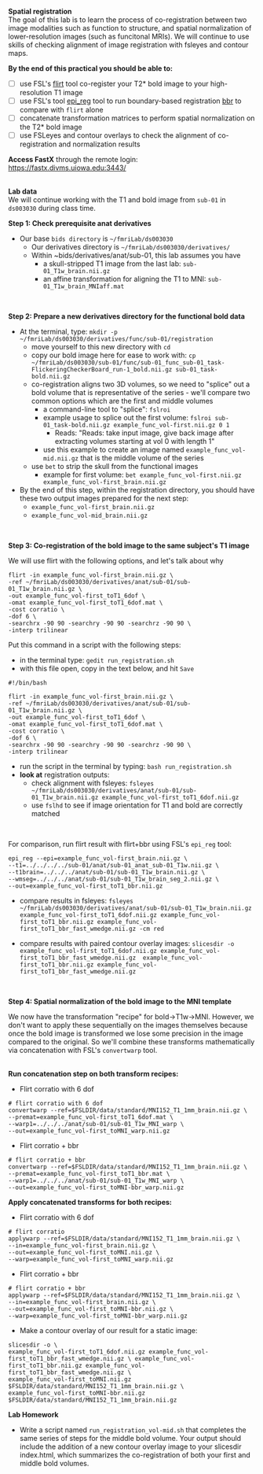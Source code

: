 **Spatial registration**
</br>
The goal of this lab is to learn the process of co-registration between two image modalities such as function to structure, and spatial normalization of lower-resolution images (such as funcitonal MRIs). We will continue to use skills of checking alignment of image registration with fsleyes and contour maps.
</br>

**By the end of this practical you should be able to:** <br/>
* [ ] use FSL's [flirt](http://web.mit.edu/fsl_v5.0.10/fsl/doc/wiki/FLIRT(2f)UserGuide.html) tool co-register your T2* bold image to your high-resolution T1 image <br/>
* [ ] use FSL's tool [epi_reg](https://fsl.fmrib.ox.ac.uk/fsl/fslwiki/FLIRT/UserGuide#epi_reg) tool to run boundary-based registration [bbr](https://fsl.fmrib.ox.ac.uk/fsl/fslwiki/FLIRT_BBR) to compare with `flirt` alone
* [ ] concatenate transformation matrices to perform spatial normalization on the T2* bold image <br/> 
* [ ] use FSLeyes and contour overlays to check the alignment of co-registration and normalization results <br/> 

**Access FastX** through the remote login: <br>
https://fastx.divms.uiowa.edu:3443/  <br/>
<br/>

**Lab data** <br>
We will continue working with the T1 and bold image from `sub-01` in `ds003030` during class time.

**Step 1: Check prerequisite anat derivatives** <br>
* Our base `bids directory` is `~/fmriLab/ds003030`
    * Our derivatives directory is `~/fmriLab/ds003030/derivatives/`
    * Within ~bids/derivatives/anat/sub-01, this lab assumes you have 
        * a skull-stripped T1 image from the last lab: `sub-01_T1w_brain.nii.gz`
        * an affine transformation for aligning the T1 to MNI: `sub-01_T1w_brain_MNIaff.mat`
</br>

**Step 2: Prepare a new derivatives directory for the functional bold data**
* At the terminal, type: `mkdir -p ~/fmriLab/ds003030/derivatives/func/sub-01/registration`
    * move yourself to this new directory with `cd`
    * copy our bold image here for ease to work with: `cp ~/fmriLab/ds003030/sub-01/func/sub-01_func_sub-01_task-FlickeringCheckerBoard_run-1_bold.nii.gz sub-01_task-bold.nii.gz`
    * co-registration aligns two 3D volumes, so we need to "splice" out a bold volume that is representative of the series - we'll compare two common options which are the first and middle volumes
        * a command-line tool to "splice": `fslroi` 
        * example usage to splice out the first volume: `fslroi sub-01_task-bold.nii.gz example_func_vol-first.nii.gz 0 1`
            * Reads: "Reads: take input image, give back image after extracting volumes starting at vol 0 with length 1"
        * use this example to create an image named `example_func_vol-mid.nii.gz` that is the middle volume of the series
    * use `bet` to strip the skull from the functional images
        * example for first volume: `bet example_func_vol-first.nii.gz example_func_vol-first_brain.nii.gz`
* By the end of this step, within the registration directory, you should have these two output images prepared for the next step:
    * `example_func_vol-first_brain.nii.gz`
    * `example_func_vol-mid_brain.nii.gz`
</br>

**Step 3: Co-registration of the bold image to the same subject's T1 image**

We will use flirt with the following options, and let's talk about why

```
flirt -in example_func_vol-first_brain.nii.gz \
-ref ~/fmriLab/ds003030/derivatives/anat/sub-01/sub-01_T1w_brain.nii.gz \
-out example_func_vol-first_toT1_6dof \
-omat example_func_vol-first_toT1_6dof.mat \
-cost corratio \
-dof 6 \
-searchrx -90 90 -searchry -90 90 -searchrz -90 90 \
-interp trilinear
```

Put this command in a script with the following steps:
* in the terminal type: `gedit run_registration.sh`
* with this file open, copy in the text below, and hit `Save`

```
#!/bin/bash

flirt -in example_func_vol-first_brain.nii.gz \
-ref ~/fmriLab/ds003030/derivatives/anat/sub-01/sub-01_T1w_brain.nii.gz \
-out example_func_vol-first_toT1_6dof \
-omat example_func_vol-first_toT1_6dof.mat \
-cost corratio \
-dof 6 \
-searchrx -90 90 -searchry -90 90 -searchrz -90 90 \
-interp trilinear
```

* run the script in the terminal by typing: `bash run_registration.sh`
* **look at** registration outputs:
    * check alignment with fsleyes: `fsleyes ~/fmriLab/ds003030/derivatives/anat/sub-01/sub-01_T1w_brain.nii.gz example_func_vol-first_toT1_6dof.nii.gz`
    * use `fslhd` to see if image orientation for T1 and bold are correctly matched

</br>

For comparison, run flirt result with flirt+bbr using FSL's `epi_reg` tool:
```
epi_reg --epi=example_func_vol-first_brain.nii.gz \
--t1=../../../../sub-01/anat/sub-01_anat_sub-01_T1w.nii.gz \
--t1brain=../../../anat/sub-01/sub-01_T1w_brain.nii.gz \
--wmseg=../../../anat/sub-01/sub-01_T1w_brain_seg_2.nii.gz \
--out=example_func_vol-first_toT1_bbr.nii.gz
```

* compare results in fsleyes:
`fsleyes ~/fmriLab/ds003030/derivatives/anat/sub-01/sub-01_T1w_brain.nii.gz example_func_vol-first_toT1_6dof.nii.gz example_func_vol-first_toT1_bbr.nii.gz example_func_vol-first_toT1_bbr_fast_wmedge.nii.gz -cm red`

* compare results with paired contour overlay images: 
`slicesdir -o example_func_vol-first_toT1_6dof.nii.gz example_func_vol-first_toT1_bbr_fast_wmedge.nii.gz  example_func_vol-first_toT1_bbr.nii.gz example_func_vol-first_toT1_bbr_fast_wmedge.nii.gz`

</br>


**Step 4: Spatial normalization of the bold image to the MNI template**

We now have the transformation "recipe" for bold->T1w->MNI. However, we don't want to apply these sequentially on the images themselves because once the bold image is transformed we lose some precision in the image compared to the original. So we'll combine these transforms mathematically via concatenation with FSL's `convertwarp` tool.</br>
</br>

**Run concatenation step on both transform recipes:**
* Flirt corratio with 6 dof
```
# flirt corratio with 6 dof
convertwarp --ref=$FSLDIR/data/standard/MNI152_T1_1mm_brain.nii.gz \
--premat=example_func_vol-first_toT1_6dof.mat \
--warp1=../../../anat/sub-01/sub-01_T1w_MNI_warp \
--out=example_func_vol-first_toMNI_warp.nii.gz
```


* Flirt corratio + bbr
```
# flirt corratio + bbr
convertwarp --ref=$FSLDIR/data/standard/MNI152_T1_1mm_brain.nii.gz \
--premat=example_func_vol-first_toT1_bbr.mat \
--warp1=../../../anat/sub-01/sub-01_T1w_MNI_warp \
--out=example_func_vol-first_toMNI-bbr_warp.nii.gz
```

**Apply concatenated transforms for both recipes:**
* Flirt corratio with 6 dof
```
# flirt corratio
applywarp --ref=$FSLDIR/data/standard/MNI152_T1_1mm_brain.nii.gz \
--in=example_func_vol-first_brain.nii.gz \
--out=example_func_vol-first_toMNI.nii.gz \
--warp=example_func_vol-first_toMNI_warp.nii.gz
```

* Flirt corratio + bbr
```
# flirt corratio + bbr
applywarp --ref=$FSLDIR/data/standard/MNI152_T1_1mm_brain.nii.gz \
--in=example_func_vol-first_brain.nii.gz \
--out=example_func_vol-first_toMNI-bbr.nii.gz \
--warp=example_func_vol-first_toMNI-bbr_warp.nii.gz
```

* Make a contour overlay of our result for a static image:
```
slicesdir -o \
example_func_vol-first_toT1_6dof.nii.gz example_func_vol-first_toT1_bbr_fast_wmedge.nii.gz \ example_func_vol-first_toT1_bbr.nii.gz example_func_vol-first_toT1_bbr_fast_wmedge.nii.gz \
example_func_vol-first_toMNI.nii.gz $FSLDIR/data/standard/MNI152_T1_1mm_brain.nii.gz \
example_func_vol-first_toMNI-bbr.nii.gz $FSLDIR/data/standard/MNI152_T1_1mm_brain.nii.gz 
```


**Lab Homework** 

* Write a script named `run_registration_vol-mid.sh` that completes the same series of steps for the middle bold volume. Your output should include the addition of a new contour overlay image to your slicesdir index.html, which summarizes the co-registration of both your first and middle bold volumes.





